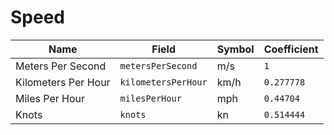 # Speed

| Name                | Field               | Symbol | Coefficient |
| ------------------- | ------------------- | ------ | ----------- |
| Meters Per Second   | `metersPerSecond`   | m/s    | `1`         |
| Kilometers Per Hour | `kilometersPerHour` | km/h   | `0.277778`  |
| Miles Per Hour      | `milesPerHour`      | mph    | `0.44704`   |
| Knots               | `knots`             | kn     | `0.514444`  |
